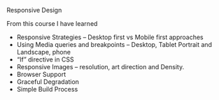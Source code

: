 Responsive Design

From this course I have learned 

-	Responsive Strategies – Desktop first vs Mobile first approaches 
-	Using Media queries and breakpoints – Desktop, Tablet Portrait and Landscape, phone 
-	“If” directive in CSS
-	Responsive Images – resolution, art direction and Density. 
-	Browser Support
-	Graceful Degradation 
-	Simple Build Process
